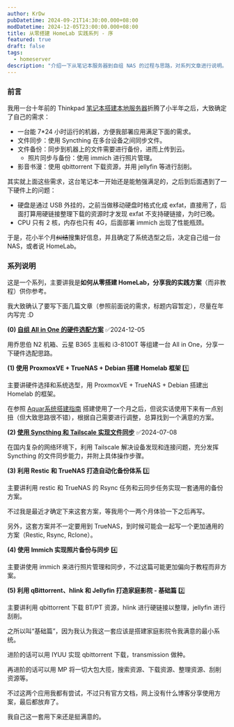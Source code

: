 ```yaml
---
author: KrDw
pubDatetime: 2024-09-21T14:30:00.000+08:00
modDatetime: 2024-12-05T23:00:00.000+08:00
title: 从零搭建 HomeLab 实践系列 - 序
featured: true
draft: false
tags:
  - homeserver
description: "介绍一下从笔记本服务器到自组 NAS 的过程与思路，对系列文章进行说明。"
---
```


### 前言

我用一台十年前的 Thinkpad [笔记本搭建本地服务器](../building-homeserver-with-laptop/)折腾了小半年之后，大致确定了自己的需求：

- 一台能 7\*24 小时运行的机器，方便我部署应用满足下面的需求。
- 文件同步：使用 Syncthing 在多台设备之间同步文件。
- 文件备份：同步到机器上的文件需要进行备份，进而上传到云。
  - 照片同步与备份：使用 immich 进行照片管理。
- 影音书漫：使用 qbittorrent 下载资源，并用 jellyfin 等进行刮削。

其实就上面这些需求，这台笔记本一开始还是能勉强满足的，之后到后面遇到了一下硬件上的问题：

- 硬盘是通过 USB 外挂的，之前当做移动硬盘时格式化成 exfat，直接用了，后面打算用硬链接整理下载的资源时才发现 exfat 不支持硬链接，为时已晚。
- CPU 只有 2 核，内存也只有 4G，后面部署 immich 出现了性能瓶颈。

于是，花小半个月~~纠结~~搜集好信息，并且确定了系统选型之后，决定自己组一台 NAS，或者说 HomeLab。

### 系列说明

这是一个系列，主要讲我是**如何从零搭建 HomeLab，分享我的实践方案**（而非教程）供你参考。

我大致确认了要写下面几篇文章（参照前面说的需求，标题内容暂定），尽量在年内写完 :D

**(0) [自组 All in One 的硬件选配方案](../homelab-hardware-configuration/)** ✅2024-12-05

用乔思伯 N2 机箱、云星 B365 主板和 i3-8100T 等组建一台 All in One，分享一下硬件选配思路。

**(1) 使用 ProxmoxVE + TrueNAS + Debian 搭建 Homelab 框架** 1️⃣

主要讲硬件选择和系统选型，用 ProxmoxVE + TrueNAS + Debian 搭建出 Homelab 的框架。

在参照 [Aquar系统搭建指南](https://github.com/firemakergk/aquar-build-helper) 搭建使用了一个月之后，但说实话使用下来有一点别扭（但大致思路很不错），根据自己需要进行调整，总算找到一个满意的方案。

**(2) [使用 Syncthing 和 Tailscale 实现文件同步](../file-sync-syncthing-tailscale/)** ✅2024-07-08

在国内复杂的网络环境下，利用 Tailscale 解决设备发现和连接问题，充分发挥 Syncthing 的文件同步能力，并附上具体操作步骤。

**(3) 利用 Restic 和 TrueNAS 打造自动化备份体系** 3️⃣

主要讲利用 restic 和 TrueNAS 的 Rsync 任务和云同步任务实现一套通用的备份方案。

不过我是最近才确定下来这套方案，等我用个一两个月体验一下之后再写。

另外，这套方案并不一定要用到 TrueNAS，到时候可能会一起写一个更加通用的方案（Restic, Rsync, Rclone）。

**(4) 使用 Immich 实现照片备份与同步** 4️⃣

主要讲使用 immich 来进行照片管理和同步，不过这篇可能更加偏向于教程而非方案。

**(5) 利用 qBittorrent、hlink 和 Jellyfin 打造家庭影院 - 基础篇** 2️⃣

主要讲利用 qbittorrent 下载 BT/PT 资源，hlink 进行硬链接以整理，jellyfin 进行刮削。

之所以叫“基础篇”，因为我认为我这一套应该是搭建家庭影院令我满意的最小系统。

进阶的话可以用 IYUU 实现 qbittorrent 下载，transmission 做种。

再进阶的话可以用 MP 将一切大包大揽，搜索资源、下载资源、整理资源、刮削资源等。

不过这两个应用我都有尝试，不过只有官方文档，网上没有什么博客分享使用方案，最后都放弃了。

我自己这一套用下来还是挺满意的。